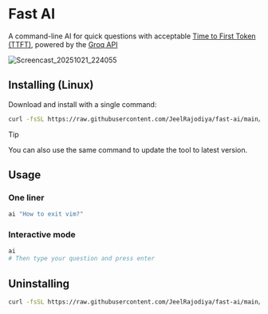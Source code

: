 # Fast AI

A command-line AI for quick questions with acceptable [Time to First Token (TTFT)](https://docs.nvidia.com/nim/benchmarking/llm/latest/metrics.html#time-to-first-token-ttft), powered by the [Groq API](https://groq.com/)

![Screencast_20251021_224055](https://github.com/user-attachments/assets/222f102a-50cf-4bd2-891a-4dc6057d4c6f)

## Installing (Linux)

Download and install with a single command:

```bash
curl -fsSL https://raw.githubusercontent.com/JeelRajodiya/fast-ai/main/install.sh | bash
```

> [!TIP]
> You can also use the same command to update the tool to latest version.

## Usage

### One liner

```bash
ai "How to exit vim?"
```

### Interactive mode

```bash
ai
# Then type your question and press enter
```

## Uninstalling

```bash
curl -fsSL https://raw.githubusercontent.com/JeelRajodiya/fast-ai/main/uninstall.sh | bash
```
